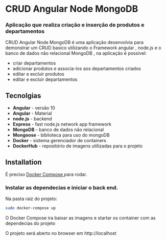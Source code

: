 # CRUD Angular Node MongoDB
### Aplicação que realiza criação e inserção de produtos e departamentos





CRUD Angular Node MongoDB é uma aplicação desenvolvia para demonstrar um CRUD basico utilizando o Framework angular , node.js e o banco de dados não relacional MongoDB , na aplicação é possível:

- criar departamentos
- adicionar produtos e associa-los aos departamentos criados
- editar e excluir produtos
- editar e excluir departamentos





## Tecnolgias


- __Angular__ - versão 10
- __Angular__ -  Material
- __node.js__ - backend
- __Express__ - fast node.js network app framework
- __MongoDB__ - banco de dados não relacional
- __Mongoose__ - biblioteca para uso do mongoDB
- __Docker__ - sistema gerenciador de containers
- __DockerHub__ - repositório de imagens utilizadas para o projeto



## Installation

É preciso [Docker Compose ](https://docs.docker.com/compose/install/)  para rodar.

### Instalar as dependecias e iniciar o back end.
 Na pasta raiz do projeto:

```sh
sudo docker-compose up
```

O Docker Compose ira baixar as imagens e startar os container com as dependecias do projeto

 O projeto será aberto no browser em http://localhost










